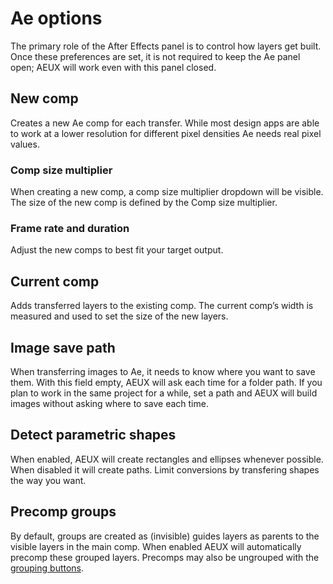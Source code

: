 # Ae options

The primary role of the After Effects panel is to control how layers get built. Once these preferences are set, it is not required to keep the Ae panel open; AEUX will work even with this panel closed.
## New comp

<Screenshot 
    url="/ae_options.png" 
    alt="Ae options" 
    width="210px"
    left />

Creates a new Ae comp for each transfer. While most design apps are able to work at a lower resolution for different pixel densities Ae needs real pixel values. 

### Comp size multiplier
When creating a new comp, a comp size multiplier dropdown will be visible. The size of the new comp is defined by the Comp size multiplier. 

### Frame rate and duration
Adjust the new comps to best fit your target output.

## Current comp
Adds transferred layers to the existing comp. The current comp’s width is measured and used to set the size of the new layers.

## Image save path
When transferring images to Ae, it needs to know where you want to save them. With this field empty, AEUX will ask each time for a folder path. If you plan to work in the same project for a while, set a path and AEUX will build images without asking where to save each time. 
## Detect parametric shapes
When enabled, AEUX will create rectangles and ellipses whenever possible. When disabled it will create paths. Limit conversions by transfering shapes the way you want.

## Precomp groups
By default, groups are created as (invisible) guides layers as parents to the visible layers in the main comp. When enabled AEUX will automatically precomp these grouped layers. Precomps may also be ungrouped with the [grouping buttons](/grouping).
